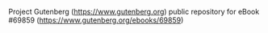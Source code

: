 Project Gutenberg (https://www.gutenberg.org) public repository for
eBook #69859 (https://www.gutenberg.org/ebooks/69859)
